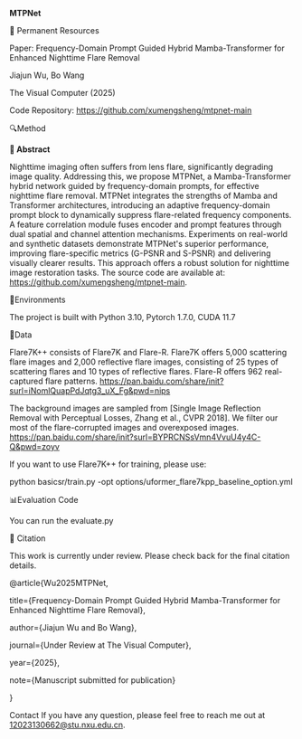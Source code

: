 **MTPNet**



🔗 Permanent Resources

​​Paper​​: Frequency-Domain Prompt Guided Hybrid Mamba-Transformer for Enhanced Nighttime Flare Removal

Jiajun Wu, Bo Wang

The Visual Computer (2025)

​​Code Repository​​: https://github.com/xumengsheng/mtpnet-main

🔍Method

**📄 Abstract** 

Nighttime imaging often suffers from lens flare, significantly degrading image quality. Addressing this, we propose MTPNet, a Mamba-Transformer hybrid network guided by frequency-domain prompts, for effective nighttime flare removal. MTPNet integrates the strengths of Mamba and Transformer architectures, introducing an adaptive frequency-domain prompt block to dynamically suppress flare-related frequency components. A feature correlation module fuses encoder and prompt features through dual spatial and channel attention mechanisms. Experiments on real-world and synthetic datasets demonstrate MTPNet's superior performance, improving flare-specific metrics (G-PSNR and S-PSNR) and delivering visually clearer results. This approach offers a robust solution for nighttime image restoration tasks. The source code are available at: https://github.com/xumengsheng/mtpnet-main.

🐍Environments

The project is built with Python 3.10, Pytorch 1.7.0, CUDA 11.7

📁Data

Flare7K++ consists of Flare7K and Flare-R. Flare7K offers 5,000 scattering flare images and 2,000 reflective flare images, consisting of 25 types of scattering flares and 10 types of reflective flares. Flare-R offers 962 real-captured flare patterns. https://pan.baidu.com/share/init?surl=iNomlQuapPdJqtg3_uX_Fg&pwd=nips

The background images are sampled from [Single Image Reflection Removal with Perceptual Losses, Zhang et al., CVPR 2018]. We filter our most of the flare-corrupted images and overexposed images. https://pan.baidu.com/share/init?surl=BYPRCNSsVmn4VvuU4y4C-Q&pwd=zoyv


If you want to use Flare7K++ for training, please use:

python basicsr/train.py -opt options/uformer_flare7kpp_baseline_option.yml


📊Evaluation Code

You can run the evaluate.py

📖 Citation

This work is currently under review. Please check back for the final citation details.

@article{Wu2025MTPNet,

title={Frequency-Domain Prompt Guided Hybrid Mamba-Transformer for Enhanced Nighttime Flare Removal},

author={Jiajun Wu and Bo Wang},

journal={Under Review at The Visual Computer},

year={2025},

note={Manuscript submitted for publication}

}

Contact
If you have any question, please feel free to reach me out at 12023130662@stu.nxu.edu.cn.
